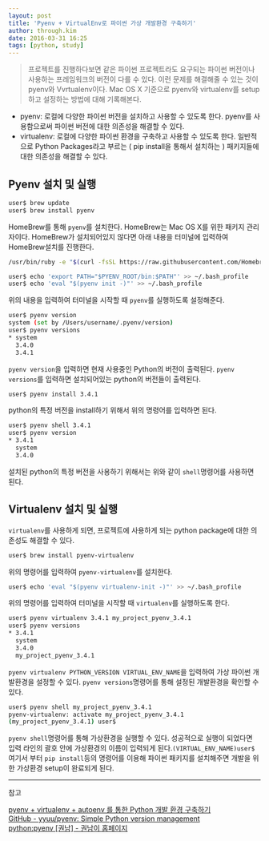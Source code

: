 ```yaml
---
layout: post
title: 'Pyenv + VirtualEnv로 파이썬 가상 개발환경 구축하기'
author: through.kim
date: 2016-03-31 16:25
tags: [python, study]
---
```


>프로젝트를 진행하다보면 같은 파이썬 프로젝트라도 요구되는 파이썬 버전이나 사용하는 프레임워크의 버전이 다를 수 있다. 이런 문제를 해결해줄 수 있는 것이 pyenv와 Vvrtualenv이다. Mac OS X 기준으로 pyenv와 virtualenv를 setup 하고 설정하는 방법에 대해 기록해본다.


- pyenv: 로컬에 다양한 파이썬 버전을 설치하고 사용할 수 있도록 한다. pyenv를 사용함으로써 파이썬 버전에 대한 의존성을 해결할 수 있다.
- virtualenv: 로컬에 다양한 파이썬 환경을 구축하고 사용할 수 있도록 한다. 일반적으로 Python Packages라고 부르는 ( pip install을 통해서 설치하는 ) 패키지들에 대한 의존성을 해결할 수 있다.



## Pyenv 설치 및 실행

```bash
user$ brew update
user$ brew install pyenv
```

HomeBrew를 통해 `pyenv`를 설치한다. HomeBrew는 Mac OS X를 위한 패키지 관리자이다.
HomeBrew가 설치되어있지 않다면 아래 내용을 터미널에 입력하여 HomeBrew설치를 진행한다.

```bash
/usr/bin/ruby -e "$(curl -fsSL https://raw.githubusercontent.com/Homebrew/install/master/install)"
```

```bash
user$ echo 'export PATH="$PYENV_ROOT/bin:$PATH"' >> ~/.bash_profile
user$ echo 'eval "$(pyenv init -)"' >> ~/.bash_profile
```

위의 내용을 입력하여 터미널을 시작할 때 `pyenv`를 실행하도록 설정해준다. 

```bash
user$ pyenv version
system (set by /Users/username/.pyenv/version)
user$ pyenv versions
* system
  3.4.0
  3.4.1
```

`pyenv version`을 입력하면 현재 사용중인 Python의 버전이 출력된다. `pyenv versions`를 입력하면 설치되어있는 python의 버전들이 출력된다.

```bash
user$ pyenv install 3.4.1
```
python의 특정 버전을 install하기 위해서 위의 명령어를 입력하면 된다.

```bash
user$ pyenv shell 3.4.1
user$ pyenv version
* 3.4.1
  system
  3.4.0
```
설치된 python의 특정 버전을 사용하기 위해서는 위와 같이 `shell`명령어를 사용하면 된다.

## Virtualenv 설치 및 실행
`virtualenv`를 사용하게 되면, 프로젝트에 사용하게 되는 python package에 대한 의존성도 해결할 수 있다.

```bash
user$ brew install pyenv-virtualenv
```
위의 명령어를 입력하여 `pyenv-virtualenv`를 설치한다.

```bash
user$ echo 'eval "$(pyenv virtualenv-init -)"' >> ~/.bash_profile
```
위의 명령어를 입력하여 터미널을 시작할 때 `virtualenv`를 실행하도록 한다.

```bash
user$ pyenv virtualenv 3.4.1 my_project_pyenv_3.4.1
user$ pyenv versions
* 3.4.1
  system
  3.4.0
  my_project_pyenv_3.4.1
```
`pyenv virtualenv PYTHON_VERSION VIRTUAL_ENV_NAME`을 입력하여 가상 파이썬 개발환경을 설정할 수 있다.
`pyenv versions`명령어를 통해 설정된 개발환경을 확인할 수 있다.

```bash
user$ pyenv shell my_project_pyenv_3.4.1
pyenv-virtualenv: activate my_project_pyenv_3.4.1
(my_project_pyenv_3.4.1) user$
```

`pyenv shell`명령어를 통해 가상환경을 실행할 수 있다. 성공적으로 실행이 되었다면 입력 라인의 괄호 안에 가상환경의 이름이 입력되게 된다.`(VIRTUAL_ENV_NAME)user$ ` 여기서 부터 `pip install`등의 명령어를 이용해 파이썬 패키지를 설치해주면 개발을 위한 가상환경 setup이 완료되게 된다.



- - -

참고

[pyenv + virtualenv + autoenv 를 통한 Python 개발 환경 구축하기](https://dobest.io/how-to-set-python-dev-env/)  
[GitHub - yyuu/pyenv: Simple Python version management](https://github.com/yyuu/pyenv)  
[python:pyenv [권남] - 권남이 홈페이지](http://kwonnam.pe.kr/wiki/python/pyenv)